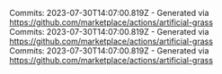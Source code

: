 Commits: 2023-07-30T14:07:00.819Z - Generated via https://github.com/marketplace/actions/artificial-grass
<br>
Commits: 2023-07-30T14:07:00.819Z - Generated via https://github.com/marketplace/actions/artificial-grass
<br>
Commits: 2023-07-30T14:07:00.819Z - Generated via https://github.com/marketplace/actions/artificial-grass
<br>
